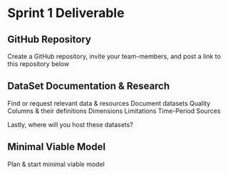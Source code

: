 # Sprint 1 Deliverable

## GitHub Repository

Create a GitHub repository, invite your team-members, and post a link to this repository below

## DataSet Documentation & Research

Find or request relevant data & resources
Document datasets 
Quality
Columns & their definitions
Dimensions
Limitations
Time-Period
Sources

Lastly, where will you host these datasets?

## Minimal Viable Model

Plan & start minimal viable model
